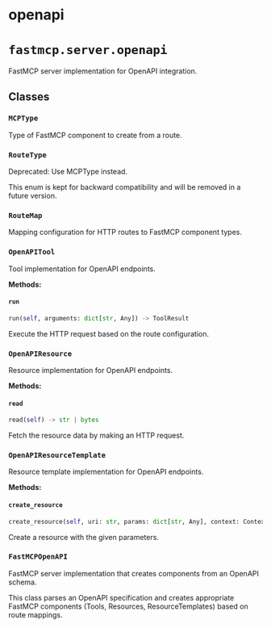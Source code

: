 # openapi

# `fastmcp.server.openapi`

FastMCP server implementation for OpenAPI integration.

## Classes

### `MCPType` <sup><a href="https://github.com/jlowin/fastmcp/blob/main/src/fastmcp/server/openapi.py#L78" target="_blank"><Icon icon="github" style="width: 14px; height: 14px;" /></a></sup>

Type of FastMCP component to create from a route.

### `RouteType` <sup><a href="https://github.com/jlowin/fastmcp/blob/main/src/fastmcp/server/openapi.py#L97" target="_blank"><Icon icon="github" style="width: 14px; height: 14px;" /></a></sup>

Deprecated: Use MCPType instead.

This enum is kept for backward compatibility and will be removed in a future version.

### `RouteMap` <sup><a href="https://github.com/jlowin/fastmcp/blob/main/src/fastmcp/server/openapi.py#L111" target="_blank"><Icon icon="github" style="width: 14px; height: 14px;" /></a></sup>

Mapping configuration for HTTP routes to FastMCP component types.

### `OpenAPITool` <sup><a href="https://github.com/jlowin/fastmcp/blob/main/src/fastmcp/server/openapi.py#L229" target="_blank"><Icon icon="github" style="width: 14px; height: 14px;" /></a></sup>

Tool implementation for OpenAPI endpoints.

**Methods:**

#### `run` <sup><a href="https://github.com/jlowin/fastmcp/blob/main/src/fastmcp/server/openapi.py#L262" target="_blank"><Icon icon="github" style="width: 14px; height: 14px;" /></a></sup>

```python
run(self, arguments: dict[str, Any]) -> ToolResult
```

Execute the HTTP request based on the route configuration.

### `OpenAPIResource` <sup><a href="https://github.com/jlowin/fastmcp/blob/main/src/fastmcp/server/openapi.py#L523" target="_blank"><Icon icon="github" style="width: 14px; height: 14px;" /></a></sup>

Resource implementation for OpenAPI endpoints.

**Methods:**

#### `read` <sup><a href="https://github.com/jlowin/fastmcp/blob/main/src/fastmcp/server/openapi.py#L552" target="_blank"><Icon icon="github" style="width: 14px; height: 14px;" /></a></sup>

```python
read(self) -> str | bytes
```

Fetch the resource data by making an HTTP request.

### `OpenAPIResourceTemplate` <sup><a href="https://github.com/jlowin/fastmcp/blob/main/src/fastmcp/server/openapi.py#L642" target="_blank"><Icon icon="github" style="width: 14px; height: 14px;" /></a></sup>

Resource template implementation for OpenAPI endpoints.

**Methods:**

#### `create_resource` <sup><a href="https://github.com/jlowin/fastmcp/blob/main/src/fastmcp/server/openapi.py#L671" target="_blank"><Icon icon="github" style="width: 14px; height: 14px;" /></a></sup>

```python
create_resource(self, uri: str, params: dict[str, Any], context: Context | None = None) -> Resource
```

Create a resource with the given parameters.

### `FastMCPOpenAPI` <sup><a href="https://github.com/jlowin/fastmcp/blob/main/src/fastmcp/server/openapi.py#L696" target="_blank"><Icon icon="github" style="width: 14px; height: 14px;" /></a></sup>

FastMCP server implementation that creates components from an OpenAPI schema.

This class parses an OpenAPI specification and creates appropriate FastMCP components
(Tools, Resources, ResourceTemplates) based on route mappings.

